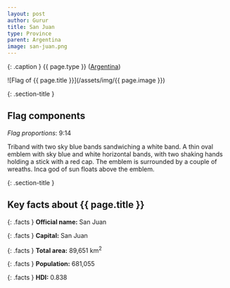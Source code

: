 ```yaml
---
layout: post
author: Gurur
title: San Juan
type: Province
parent: Argentina
image: san-juan.png
---
```

{: .caption }
{{ page.type }} ([Argentina](/2019/03/11/argentina.html))

![Flag of {{ page.title }}](/assets/img/{{ page.image }})

{: .section-title }
## Flag components

*Flag proportions*: 9:14

Triband with two sky blue bands sandwiching a white band. A thin oval emblem with sky blue and white horizontal bands, with two shaking hands holding a stick with a red cap. The emblem is surrounded by a couple of wreaths. Inca god of sun floats above the emblem.

{: .section-title }
## Key facts about {{ page.title }}

{: .facts }
**Official name:** San Juan

{: .facts }
**Capital:** San Juan

{: .facts }
**Total area:** 89,651 km<sup>2</sup>

{: .facts }
**Population:** 681,055

{: .facts }
**HDI:** 0.838